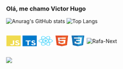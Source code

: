### Olá, me chamo Victor Hugo
![Anurag's GitHub stats](https://github-readme-stats.vercel.app/api?username=victorhsds&show_icons=true&theme=dracula)
![Top Langs](https://github-readme-stats.vercel.app/api/top-langs/?username=victorhsds&layout=compact&theme=dracula)

<div style="display: inline_block"><br>
  <img align="center" alt="Rafa-Js" height="30" width="40" src="https://raw.githubusercontent.com/devicons/devicon/master/icons/javascript/javascript-plain.svg">
  <img align="center" alt="Rafa-Ts" height="30" width="40" src="https://raw.githubusercontent.com/devicons/devicon/master/icons/typescript/typescript-plain.svg">
  <img align="center" alt="Rafa-React" height="30" width="40" src="https://raw.githubusercontent.com/devicons/devicon/master/icons/react/react-original.svg">
  <img align="center" alt="Rafa-HTML" height="30" width="40" src="https://raw.githubusercontent.com/devicons/devicon/master/icons/html5/html5-original.svg">
  <img align="center" alt="Rafa-CSS" height="30" width="40" src="https://raw.githubusercontent.com/devicons/devicon/master/icons/css3/css3-original.svg">
  <img align="center" alt="Rafa-Next" height="30" width="40" src="https://cdn.jsdelivr.net/gh/devicons/devicon/icons/nextjs/nextjs-original.svg">
  </div> 

  ##

  <div> 
  
  <a href="https://www.linkedin.com/in/victor-hugo-070130238" target="_blank"><img src="https://img.shields.io/badge/-LinkedIn-%230077B5?style=for-the-badge&logo=linkedin&logoColor=white" target="_blank"></a> 
  
</div>
  
